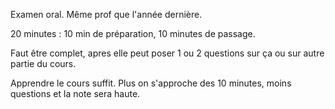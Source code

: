 Examen oral. Même prof que l'année dernière.

20 minutes : 10 min de préparation, 10 minutes de passage.

Faut être complet, apres elle peut poser 1 ou 2 questions sur ça ou sur autre partie du cours.

Apprendre le cours suffit. Plus on s'approche des 10 minutes, moins questions et la note sera haute.


